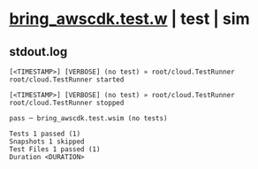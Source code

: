 # [bring_awscdk.test.w](../../../../../examples/tests/valid/bring_awscdk.test.w) | test | sim

## stdout.log
```log
[<TIMESTAMP>] [VERBOSE] (no test) » root/cloud.TestRunner
root/cloud.TestRunner started

[<TIMESTAMP>] [VERBOSE] (no test) » root/cloud.TestRunner
root/cloud.TestRunner stopped

pass ─ bring_awscdk.test.wsim (no tests)

Tests 1 passed (1)
Snapshots 1 skipped
Test Files 1 passed (1)
Duration <DURATION>
```


